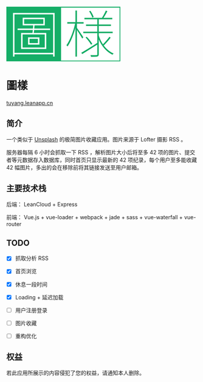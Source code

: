 ![preview](logo.png)

# 圖樣

[tuyang.leanapp.cn](http://tuyang.leanapp.cn/)

## 简介

一个类似于 [Unsplash](https://unsplash.com/) 的极简图片收藏应用。图片来源于 Lofter 摄影 RSS 。

服务器每隔 6 小时会抓取一下 RSS ，解析图片大小后将至多 42 项的图片、提交者等元数据存入数据库，同时首页只显示最新的 42 项纪录，每个用户至多能收藏 42 幅图片，多出的会在移除前将其链接发送至用户邮箱。

## 主要技术栈

后端： LeanCloud + Express

前端： Vue.js + vue-loader + webpack + jade + sass + vue-waterfall + vue-router

## TODO

- [x] 抓取分析 RSS

- [x] 首页浏览

- [x] 休息一段时间

- [x] Loading + 延迟加载

- [ ] 用户注册登录

- [ ] 图片收藏

- [ ] 重构优化

## 权益

若此应用所展示的内容侵犯了您的权益，请通知本人删除。
